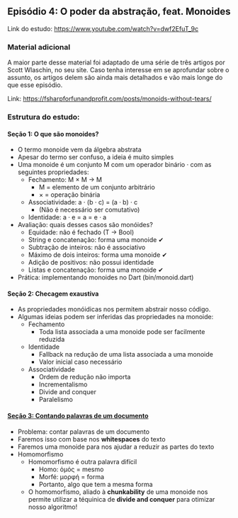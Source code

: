 ## Episódio 4: O poder da abstração, feat. Monoides

Link do estudo: https://www.youtube.com/watch?v=dwf2EfuT_9c

### Material adicional

A maior parte desse material foi adaptado de uma série de três artigos por Scott Wlaschin, no seu site.
Caso tenha interesse em se aprofundar sobre o assunto, os artigos delem são ainda mais detalhados e vão mais longe do que esse episódio.

Link: https://fsharpforfunandprofit.com/posts/monoids-without-tears/

### Estrutura do estudo:

#### Seção 1: O que são monoides?
* O termo monoide vem da álgebra abstrata
* Apesar do termo ser confuso, a ideia é muito simples
* Uma monoide é um conjunto M com um operador binário · com as seguintes propriedades:
    * Fechamento: M × M → M
        * M = elemento de um conjunto arbitrário
        * × = operação binária
    * Associatividade: a · (b · c) = (a · b) · c 
        * (Não é necessário ser comutativo)
    * Identidade: a · e = a = e · a
* Avaliação: quais desses casos são monóides?
    * Equidade: não é fechado (T → Bool)
    * String e concatenação: forma uma monoide ✔
    * Subtração de inteiros: não é associativo
    * Máximo de dois inteiros: forma uma monoide ✔
    * Adição de positivos: não possui identidade
    * Listas e concatenação: forma uma monoide ✔
* Prática: implementando monoides no Dart (bin/monoid.dart)

#### Seção 2: Checagem exaustiva
* As propriedades monóidicas nos permitem abstrair nosso código.
* Algumas ideias podem ser inferidas das propriedades na monoide:
    * Fechamento
        * Toda lista associada a uma monoide pode ser facilmente reduzida
    * Identidade
        * Fallback na redução de uma lista associada a uma monoide
        * Valor inicial caso necessário
    * Associatividade
        * Ordem de redução não importa
        * Incrementalismo
        * Divide and conquer
        * Paralelismo

#### [Seção 3: Contando palavras de um documento](bin/divide_and_conquer/algorithm.dart)
* Problema: contar palavras de um documento
* Faremos isso com base nos __whitespaces__ do texto
* Faremos uma monoide para nos ajudar a reduzir as partes do texto
* Homomorfismo
    * Homomorfismo é outra palavra difícil
        * Homo: ὁμός = mesmo
        * Morfé: μορφή = forma
        * Portanto, algo que tem a mesma forma
    * O homomorfismo, aliado à __chunkability__ de uma monoide nos permite utilizar a téquinica de __divide and conquer__ para otimizar nosso algoritmo!
